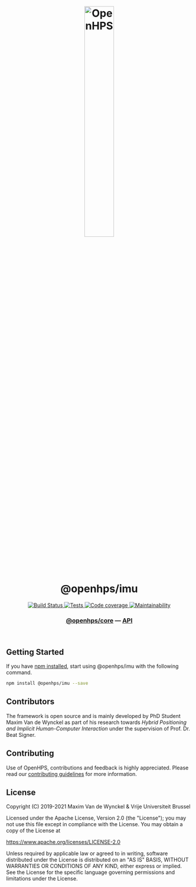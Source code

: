 <h1 align="center">
  <img alt="OpenHPS" src="https://openhps.org/images/logo_text-512.png" width="40%" /><br />
  @openhps/imu
</h1>
<p align="center">
    <a href="https://ci.mvdw-software.com/job/openhps-imu/" target="_blank">
        <img alt="Build Status" src="https://ci.mvdw-software.com/job/openhps-imu/job/master/badge/icon">
    </a>
    <a href="https://ci.mvdw-software.com/view/OpenHPS/job/openhps-imu/job/master/lastCompletedBuild/testReport" target="_blank">
        <img alt="Tests" src="https://img.shields.io/jenkins/tests?compact_message&jobUrl=https%3A%2F%2Fci.mvdw-software.com%2Fview%2FOpenHPS%2Fjob%2Fopenhps-imu%2Fjob%2Fmaster">
    </a>
    <a href="https://ci.mvdw-software.com/view/OpenHPS/job/openhps-imu/job/master/lastCompletedBuild/cobertura/" target="_blank">
        <img alt="Code coverage" src="https://img.shields.io/jenkins/coverage/cobertura?jobUrl=https%3A%2F%2Fci.mvdw-software.com%2Fview%2FOpenHPS%2Fjob%2Fopenhps-imu%2Fjob%2Fmaster%2F">
    </a>
    <a href="https://codeclimate.com/github/OpenHPS/openhps-imu/" target="_blank">
        <img alt="Maintainability" src="https://img.shields.io/codeclimate/maintainability/OpenHPS/openhps-imu">
    </a>
</p>

<h3 align="center">
    <a href="https://github.com/OpenHPS/openhps-core">@openhps/core</a> &mdash; <a href="https://openhps.org/docs/imu">API</a>
</h3>

<br />

## Getting Started
If you have [npm installed](https://www.npmjs.com/get-npm), start using @openhps/imu with the following command.
```bash
npm install @openhps/imu --save
```

## Contributors
The framework is open source and is mainly developed by PhD Student Maxim Van de Wynckel as part of his research towards *Hybrid Positioning and Implicit Human-Computer Interaction* under the supervision of Prof. Dr. Beat Signer.

## Contributing
Use of OpenHPS, contributions and feedback is highly appreciated. Please read our [contributing guidelines](CONTRIBUTING.md) for more information.

## License
Copyright (C) 2019-2021 Maxim Van de Wynckel & Vrije Universiteit Brussel

Licensed under the Apache License, Version 2.0 (the "License"); you may not use this file except in compliance with the License. You may obtain a copy of the License at

https://www.apache.org/licenses/LICENSE-2.0

Unless required by applicable law or agreed to in writing, software distributed under the License is distributed on an "AS IS" BASIS, WITHOUT WARRANTIES OR CONDITIONS OF ANY KIND, either express or implied. See the License for the specific language governing permissions and limitations under the License.